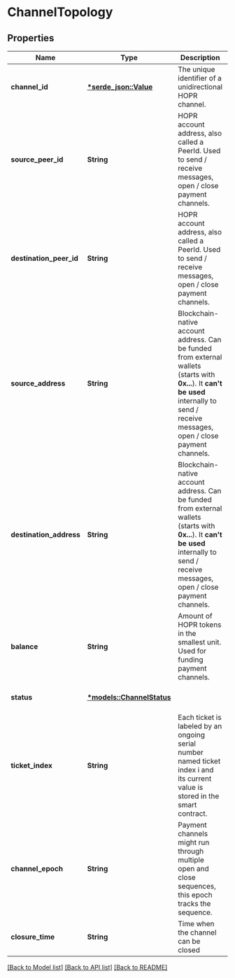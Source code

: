 # ChannelTopology

## Properties

| Name                    | Type                                            | Description                                                                                                                                                                                | Notes                        |
| ----------------------- | ----------------------------------------------- | ------------------------------------------------------------------------------------------------------------------------------------------------------------------------------------------ | ---------------------------- |
| **channel_id**          | [**\*serde_json::Value**](.md)                  | The unique identifier of a unidirectional HOPR channel.                                                                                                                                    | [optional] [default to None] |
| **source_peer_id**      | **String**                                      | HOPR account address, also called a PeerId. Used to send / receive messages, open / close payment channels.                                                                                | [optional] [default to None] |
| **destination_peer_id** | **String**                                      | HOPR account address, also called a PeerId. Used to send / receive messages, open / close payment channels.                                                                                | [optional] [default to None] |
| **source_address**      | **String**                                      | Blockchain-native account address. Can be funded from external wallets (starts with **0x...**). It **can't be used** internally to send / receive messages, open / close payment channels. | [optional] [default to None] |
| **destination_address** | **String**                                      | Blockchain-native account address. Can be funded from external wallets (starts with **0x...**). It **can't be used** internally to send / receive messages, open / close payment channels. | [optional] [default to None] |
| **balance**             | **String**                                      | Amount of HOPR tokens in the smallest unit. Used for funding payment channels.                                                                                                             | [optional] [default to None] |
| **status**              | [**\*models::ChannelStatus**](ChannelStatus.md) |                                                                                                                                                                                            | [optional] [default to None] |
| **ticket_index**        | **String**                                      | Each ticket is labeled by an ongoing serial number named ticket index i and its current value is stored in the smart contract.                                                             | [optional] [default to None] |
| **channel_epoch**       | **String**                                      | Payment channels might run through multiple open and close sequences, this epoch tracks the sequence.                                                                                      | [optional] [default to None] |
| **closure_time**        | **String**                                      | Time when the channel can be closed                                                                                                                                                        | [optional] [default to None] |

[[Back to Model list]](../README.md#documentation-for-models) [[Back to API list]](../README.md#documentation-for-api-endpoints) [[Back to README]](../README.md)
